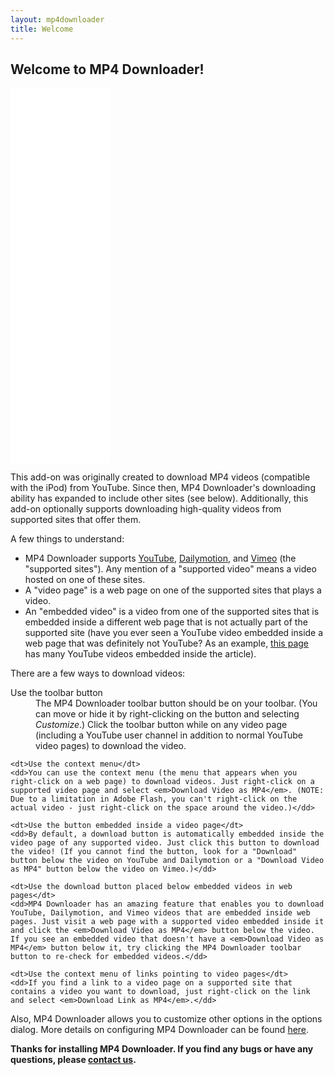 ```yaml
---
layout: mp4downloader
title: Welcome
---
```

## Welcome to MP4 Downloader!

<aside><iframe data-aa="52174" src="//ad.a-ads.com/52174?size=160x600" scrolling="no" style="width: 160px; height: 600px; border: 0px; padding: 0; overflow: hidden" allowtransparency="true"></iframe></aside>

This add-on was originally created to download MP4 videos (compatible with the iPod) from YouTube. Since then, MP4 Downloader's downloading ability has expanded to include other sites (see below). Additionally, this add-on optionally supports downloading high-quality videos from supported sites that offer them.

A few things to understand:

- MP4 Downloader supports [YouTube](http://www.youtube.com/), [Dailymotion](http://www.dailymotion.com/), and [Vimeo](http://www.vimeo.com/) (the "supported sites"). Any mention of a "supported video" means a video hosted on one of these sites.
- A "video page" is a web page on one of the supported sites that plays a video.
- An "embedded video" is a video from one of the supported sites that is embedded inside a different web page that is not actually part of the supported site (have you ever seen a YouTube video embedded inside a web page that was definitely not YouTube? As an example, [this page](http://news.cnet.com/8301-13579_3-20097156-37/the-charisma-of-steve-jobs-video-roundup/) has many YouTube videos embedded inside the article).

There are a few ways to download videos:

<dl>
    <dt>Use the toolbar button</dt>
    <dd>The MP4 Downloader toolbar button should be on your toolbar. (You can move or hide it by right-clicking on the button and selecting <em>Customize</em>.) Click the toolbar button while on any video page (including a YouTube user channel in addition to normal YouTube video pages) to download the video.</dd>
    
    <dt>Use the context menu</dt>
    <dd>You can use the context menu (the menu that appears when you right-click on a web page) to download videos. Just right-click on a supported video page and select <em>Download Video as MP4</em>. (NOTE: Due to a limitation in Adobe Flash, you can't right-click on the actual video - just right-click on the space around the video.)</dd>
    
    <dt>Use the button embedded inside a video page</dt>
    <dd>By default, a download button is automatically embedded inside the video page of any supported video. Just click this button to download the video! (If you cannot find the button, look for a "Download" button below the video on YouTube and Dailymotion or a "Download Video as MP4" button below the video on Vimeo.)</dd>
    
    <dt>Use the download button placed below embedded videos in web pages</dt>
    <dd>MP4 Downloader has an amazing feature that enables you to download YouTube, Dailymotion, and Vimeo videos that are embedded inside web pages. Just visit a web page with a supported video embedded inside it and click the <em>Download Video as MP4</em> button below the video. If you see an embedded video that doesn't have a <em>Download Video as MP4</em> button below it, try clicking the MP4 Downloader toolbar button to re-check for embedded videos.</dd>
    
    <dt>Use the context menu of links pointing to video pages</dt>
    <dd>If you find a link to a video page on a supported site that contains a video you want to download, just right-click on the link and select <em>Download Link as MP4</em>.</dd>
</dl>

Also, MP4 Downloader allows you to customize other options in the options dialog. More details on configuring MP4 Downloader can be found [here](/mp4downloader/docs/preferences.html).

**Thanks for installing MP4 Downloader. If you find any bugs or have any questions, please [contact us](/mp4downloader/contact.html).**
